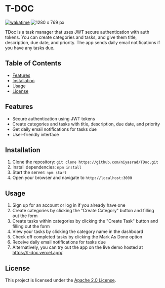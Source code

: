 # T-DOC 
[![wakatime](https://wakatime.com/badge/github/niyasrad/TDoc.svg)](https://wakatime.com/badge/github/niyasrad/TDoc)
![1280 x 769 px](https://user-images.githubusercontent.com/84234554/227674732-cf053d58-3cc0-4323-b746-a148c5b4dd1d.png)

TDoc is a task manager that uses JWT secure authentication with auth tokens. You can create categories and tasks, and give them title, description, due date, and priority. The app sends daily email notifications if you have any tasks due.

## Table of Contents

- [Features](#features)
- [Installation](#installation)
- [Usage](#usage)
- [License](#license)

## Features

- Secure authentication using JWT tokens
- Create categories and tasks with title, description, due date, and priority
- Get daily email notifications for tasks due
- User-friendly interface


## Installation

1. Clone the repository: `git clone https://github.com/niyasrad/TDoc.git`
2. Install dependencies: `npm install`
3. Start the server: `npm start`
4. Open your browser and navigate to `http://localhost:3000`

## Usage

1. Sign up for an account or log in if you already have one
2. Create categories by clicking the "Create Category" button and filling out the form
3. Create tasks within categories by clicking the "Create Task" button and filling out the form
4. View your tasks by clicking the category name in the dashboard
5. Check off completed tasks by clicking the Mark As Done option
6. Receive daily email notifications for tasks due
7. Alternatively, you can try out the app on the live demo hosted at https://t-doc.vercel.app/.


## License

This project is licensed under the [Apache 2.0 License](LICENSE).
